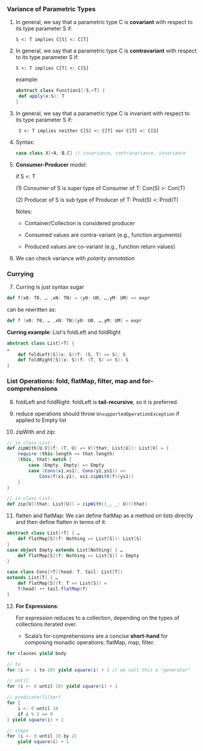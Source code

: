 ### Variance of Parametric Types

1. In general, we say that a parametric type C is **covariant** with respect to its type parameter S if: 

   ```S <: T implies C[S] <: C[T]```

2. In general, we say that a parametric type C is **contravariant** with respect to its type parameter S if: 

   ```S <: T implies C[T] <: C[S]```

   example: 

   ```scala
   abstract class Function1[-S,+T] {
   	def apply(x:S): T
   }
   ```

3. In general, we say that a parametric type C is invariant with respect to its type parameter S if: 

   ``` S <: T implies neither C[S] <: C[T] nor C[T] <: C[S]```

4. Syntax: 

   ```scala
   case class X[+A,-B,C] // covariance, contravariance, invariance
   ```

5. **Consumer-Producer** model:

   if S <: T

   (1) Consumer of S is super type of Consumer of T: Con(S) >: Con(T)

   (2) Producer of S is sub type of Producer of T: Prod(S) <: Prod(T)

   Notes: 

   * Container/Collection is considered producer

   * Consumed values are contra-variant
     (e.g., function arguments)
   * Produced values are co-variant
     (e.g., function return values)

6. We can check variance with *polarity annotation*

### Currying

7. Curring is just syntax sugar

```scala
def f(x0: T0, … ,xN: TN) = (y0: U0, …,yM: UM) => expr
```

can be rewritten as:

```scala
def f (x0: T0, … ,xN: TN)(y0: U0, …,yM: UM) = expr 
```

**Curring example**:  List's foldLeft and foldRight

```scala
abstract class List[+T] {
…
	def foldLeft[S](x: S)(f: (S, T) => S): S
	def foldRight[S](x: S)(f: (T, S) => S): S
}
```

### List Operations: fold, flatMap, filter, map and for-comprehensions

8. foldLeft and foldRight: foldLeft is **tail-recursive**, so it is preferred.

9. reduce operations should throw ```UnsupportedOperationException``` if applied to Empty list

10. zipWith and zip:

```scala
// in class List:
def zipWith[U,V](f: (T, U) => V)(that: List[U]): List[V] = {
	require (this.length == that.length)
	(this, that) match {
		case (Empty, Empty) => Empty
		case (Cons(x1,xs1), Cons(y1,ys1)) =>
			Cons(f(x1,y1), xs1.zipWith(f)(ys1))
	}
}

// in class List:
def zip[U](that: List[U]) = zipWith((_, _: U))(that)
```

11. flatten and flatMap: We can define flatMap as a method on lists directly and then define flatten in terms of it:

```scala
abstract class List[+T] { …
	def flatMap[S](f: Nothing => List[S]): List[S]
}
case object Empty extends List[Nothing] { …
	def flatMap[S](f: Nothing => List[S]) = Empty
}

case class Cons[+T](head: T, tail: List[T])
extends List[T] { …
	def flatMap[S](f: T => List[S]) =
	f(head) ++ tail.flatMap(f)
}
```

12. **For Expressions**:

    For expression reduces to a collection, depending on the types of collections iterated over.

    * Scala’s for-comprehensions are a concise **short-hand** for composing monadic operations: flatMap, map, filter.

```scala
for clauses yield body

// to
for (i <- 1 to 10) yield square(i) + 1 // we call this a "generator"

// until
for (i <- 0 until 10) yield square(i) + 1

// predicate(filter)
for {
	i <- 0 until 10
	if i % 2 == 0
} yield square(i) + 1

// steps
for (i <- 0 until 10 by 2)
	yield square(i) + 1
```

